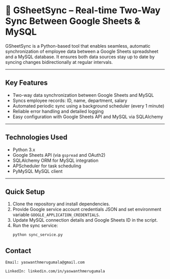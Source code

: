 # 🔄 GSheetSync – Real-time Two-Way Sync Between Google Sheets & MySQL

GSheetSync is a Python-based tool that enables seamless, automatic synchronization of employee data between a Google Sheets spreadsheet and a MySQL database. It ensures both data sources stay up to date by syncing changes bidirectionally at regular intervals.

---

## Key Features

- Two-way data synchronization between Google Sheets and MySQL  
- Syncs employee records: ID, name, department, salary  
- Automated periodic sync using a background scheduler (every 1 minute)  
- Reliable error handling and detailed logging  
- Easy configuration with Google Sheets API and MySQL via SQLAlchemy  

---

## Technologies Used

- Python 3.x  
- Google Sheets API (via `gspread` and OAuth2)  
- SQLAlchemy ORM for MySQL integration  
- APScheduler for task scheduling  
- PyMySQL MySQL client  

---

## Quick Setup

1. Clone the repository and install dependencies.  
2. Provide Google service account credentials JSON and set environment variable `GOOGLE_APPLICATION_CREDENTIALS`.  
3. Update MySQL connection details and Google Sheets ID in the script.  
4. Run the sync service:  
   ```bash
   python sync_service.py


## Contact

    Email: yaswanthmerugumala@gmail.com

    LinkedIn: linkedin.com/in/yaswanthmerugumala
